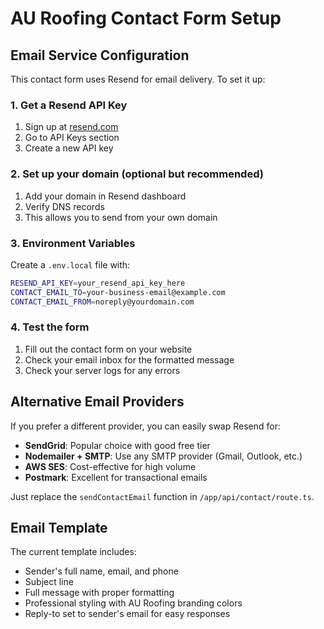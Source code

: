 # AU Roofing Contact Form Setup

## Email Service Configuration

This contact form uses Resend for email delivery. To set it up:

### 1. Get a Resend API Key

1. Sign up at [resend.com](https://resend.com)
2. Go to API Keys section
3. Create a new API key

### 2. Set up your domain (optional but recommended)

1. Add your domain in Resend dashboard
2. Verify DNS records
3. This allows you to send from your own domain

### 3. Environment Variables

Create a `.env.local` file with:

```bash
RESEND_API_KEY=your_resend_api_key_here
CONTACT_EMAIL_TO=your-business-email@example.com
CONTACT_EMAIL_FROM=noreply@yourdomain.com
```

### 4. Test the form

1. Fill out the contact form on your website
2. Check your email inbox for the formatted message
3. Check your server logs for any errors

## Alternative Email Providers

If you prefer a different provider, you can easily swap Resend for:

- **SendGrid**: Popular choice with good free tier
- **Nodemailer + SMTP**: Use any SMTP provider (Gmail, Outlook, etc.)
- **AWS SES**: Cost-effective for high volume
- **Postmark**: Excellent for transactional emails

Just replace the `sendContactEmail` function in `/app/api/contact/route.ts`.

## Email Template

The current template includes:

- Sender's full name, email, and phone
- Subject line
- Full message with proper formatting
- Professional styling with AU Roofing branding colors
- Reply-to set to sender's email for easy responses
